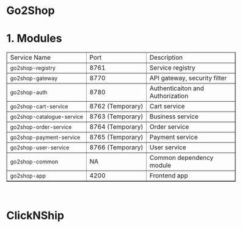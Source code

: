# Go2Shop

<h1>1. Modules</h1>

<table border="1" cellpadding="1" cellspacing="1" style="width: 600px;">
	<thead>
		<tr>
			<td>Service Name</td>
			<td>Port</td>
			<td>Description</td>
		</tr>
  </thead>
  <tbody>
		<tr>
			<td><a class="js-navigation-open Link--primary" data-pjax="#repo-content-pjax-container" href="https://github.com/go2shop/Go2Shop/tree/main/go2shop-registry" style="box-sizing: border-box; text-decoration-line: none; font-family: -apple-system, BlinkMacSystemFont, &quot;Segoe UI&quot;, Helvetica, Arial, sans-serif, &quot;Apple Color Emoji&quot;, &quot;Segoe UI Emoji&quot;; font-size: 14px; white-space: nowrap; color: var(--color-text-primary)  !important;" title="go2shop-registry">go2shop-registry</a></td>
			<td>8761</td>
			<td>Service registry</td>
		</tr>
		<tr>
			<td><a class="js-navigation-open Link--primary" data-pjax="#repo-content-pjax-container" href="https://github.com/go2shop/Go2Shop/tree/main/go2shop-gateway" style="box-sizing: border-box; text-decoration-line: none; font-family: -apple-system, BlinkMacSystemFont, &quot;Segoe UI&quot;, Helvetica, Arial, sans-serif, &quot;Apple Color Emoji&quot;, &quot;Segoe UI Emoji&quot;; font-size: 14px; white-space: nowrap; color: var(--color-text-primary)  !important;" title="go2shop-registry">go2shop-gateway</a></td>
			<td>8770</td>
			<td>API gateway, security filter</td>
		</tr>
		<tr>
			<td><a class="js-navigation-open Link--primary" data-pjax="#repo-content-pjax-container" href="https://github.com/go2shop/Go2Shop/tree/main/go2shop-auth" style="box-sizing: border-box; text-decoration-line: none; font-family: -apple-system, BlinkMacSystemFont, &quot;Segoe UI&quot;, Helvetica, Arial, sans-serif, &quot;Apple Color Emoji&quot;, &quot;Segoe UI Emoji&quot;; font-size: 14px; white-space: nowrap; color: var(--color-text-primary)  !important;" title="go2shop-registry">go2shop-auth</a></td>
			<td>8780</td>
			<td>Authenticaiton and Authorization</td>
		</tr>
		<tr>
			<td><a class="js-navigation-open Link--primary" data-pjax="#repo-content-pjax-container" href="https://github.com/go2shop/Go2Shop/tree/main/go2shop-cart-service" style="box-sizing: border-box; text-decoration-line: none; font-family: -apple-system, BlinkMacSystemFont, &quot;Segoe UI&quot;, Helvetica, Arial, sans-serif, &quot;Apple Color Emoji&quot;, &quot;Segoe UI Emoji&quot;; font-size: 14px; white-space: nowrap; color: var(--color-text-primary)  !important;" title="go2shop-registry">go2shop-cart-service</a></td>
			<td>8762 (Temporary)</td>
			<td>Cart service</td>
		</tr>
		<tr>
			<td><a class="js-navigation-open Link--primary" data-pjax="#repo-content-pjax-container" href="https://github.com/go2shop/Go2Shop/tree/main/go2shop-catalogue-service" style="box-sizing: border-box; text-decoration-line: none; font-family: -apple-system, BlinkMacSystemFont, &quot;Segoe UI&quot;, Helvetica, Arial, sans-serif, &quot;Apple Color Emoji&quot;, &quot;Segoe UI Emoji&quot;; font-size: 14px; white-space: nowrap; color: var(--color-text-primary)  !important;" title="go2shop-catalogue-service">go2shop-catalogue-service</a></td>
			<td>8763 (Temporary)</td>
			<td>Business service</td>
		</tr>
		<tr>
			<td><a data-pjax="#repo-content-pjax-container" href="https://github.com/go2shop/Go2Shop/tree/main/go2shop-order-service" style="box-sizing: border-box; color: var(--color-text-link); text-decoration-line: none; font-family: -apple-system, BlinkMacSystemFont, &quot;Segoe UI&quot;, Helvetica, Arial, sans-serif, &quot;Apple Color Emoji&quot;, &quot;Segoe UI Emoji&quot;; font-size: 14px;">go2shop-order-service</a></td>
			<td>8764&nbsp;(Temporary)</td>
			<td>Order service</td>
		</tr>
		<tr>
			<td><a class="js-navigation-open Link--primary" data-pjax="#repo-content-pjax-container" href="https://github.com/go2shop/Go2Shop/tree/main/go2shop-payment-service" style="box-sizing: border-box; text-decoration-line: none; font-family: -apple-system, BlinkMacSystemFont, &quot;Segoe UI&quot;, Helvetica, Arial, sans-serif, &quot;Apple Color Emoji&quot;, &quot;Segoe UI Emoji&quot;; font-size: 14px; white-space: nowrap; color: var(--color-text-primary)  !important;" title="go2shop-payment-service">go2shop-payment-service</a></td>
			<td>8765 (Temporary)</td>
			<td>Payment service</td>
		</tr>
		<tr>
			<td><a class="js-navigation-open Link--primary" data-pjax="#repo-content-pjax-container" href="https://github.com/go2shop/Go2Shop/tree/main/go2shop-user-service" style="box-sizing: border-box; text-decoration-line: none; font-family: -apple-system, BlinkMacSystemFont, &quot;Segoe UI&quot;, Helvetica, Arial, sans-serif, &quot;Apple Color Emoji&quot;, &quot;Segoe UI Emoji&quot;; font-size: 14px; white-space: nowrap; color: var(--color-text-primary)  !important;" title="go2shop-user-service">go2shop-user-service</a></td>
			<td>8766&nbsp;(Temporary)</td>
			<td>User service</td>
		</tr>
		<tr>
			<td><a class="js-navigation-open Link--primary" data-pjax="#repo-content-pjax-container" href="https://github.com/go2shop/Go2Shop/tree/main/go2shop-common" style="box-sizing: border-box; text-decoration-line: none; font-family: -apple-system, BlinkMacSystemFont, &quot;Segoe UI&quot;, Helvetica, Arial, sans-serif, &quot;Apple Color Emoji&quot;, &quot;Segoe UI Emoji&quot;; font-size: 14px; white-space: nowrap; color: var(--color-text-primary)  !important;" title="go2shop-registry">go2shop-common</a></td>
			<td>NA</td>
			<td>Common dependency module</td>
		</tr>
	  	<td><a class="js-navigation-open Link--primary" data-pjax="#repo-content-pjax-container" href="https://github.com/go2shop/Go2Shop/tree/main/go2shop-app" style="box-sizing: border-box; text-decoration-line: none; font-family: -apple-system, BlinkMacSystemFont, &quot;Segoe UI&quot;, Helvetica, Arial, sans-serif, &quot;Apple Color Emoji&quot;, &quot;Segoe UI Emoji&quot;; font-size: 14px; white-space: nowrap; color: var(--color-text-primary)  !important;" title="go2shop-registry">go2shop-app</a></td>
			<td>4200</td>
			<td>Frontend app</td>
		</tr>
	</tbody>
</table>

<p>&nbsp;</p>

# ClickNShip
